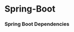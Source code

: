# Spring-Boot

<h3>  Spring Boot Dependencies </h3>
<br>
<a href="https://start.spring.io/></a>
<ul>
  <li> Spring Web </li>
  <li>Spring Data JPA</li>
    <li>MySQL Driver</li>
  <li>Lombok</li>
</ul>
